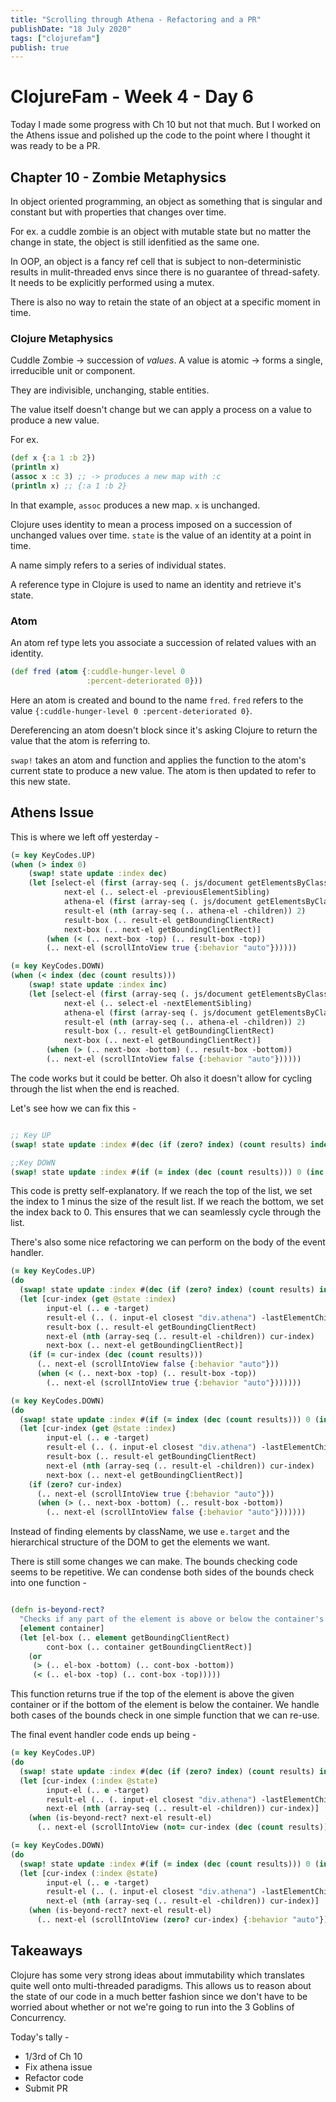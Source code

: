 ```yaml
---
title: "Scrolling through Athena - Refactoring and a PR"
publishDate: "18 July 2020"
tags: ["clojurefam"]
publish: true
---
```


# ClojureFam - Week 4 - Day 6

Today I made some progress with Ch 10 but not that much. But I worked on the Athens issue and polished up the code to the point where I thought it was ready to be a PR.

## Chapter 10 - Zombie Metaphysics

In object oriented programming, an object as something that is singular and constant but with properties that changes over time.

For ex. a cuddle zombie is an object with mutable state but no matter the change in state, the object is still idenfitied as the same one.

In OOP, an object is a fancy ref cell that is subject to non-deterministic results in mulit-threaded envs since there is no guarantee of thread-safety. It needs to be explicitly performed using a mutex.

There is also no way to retain the state of an object at a specific moment in time.

### Clojure Metaphysics

Cuddle Zombie -> succession of _values_. A value is atomic -> forms a single, irreducible unit or component.

They are indivisible, unchanging, stable entities.

The value itself doesn't change but we can apply a process on a value to produce a new value.

For ex.

```clojure
(def x {:a 1 :b 2})
(println x)
(assoc x :c 3) ;; -> produces a new map with :c
(println x) ;; {:a 1 :b 2}
```

In that example, `assoc` produces a new map. `x` is unchanged.

Clojure uses identity to mean a process imposed on a succession of unchanged values over time. `state` is the value of an identity at a point in time.

A name simply refers to a series of individual states.

A reference type in Clojure is used to name an identity and retrieve it's state.

### Atom

An atom ref type lets you associate a succession of related values with an identity.

```clojure
(def fred (atom {:cuddle-hunger-level 0
                 :percent-deteriorated 0}))
```

Here an atom is created and bound to the name `fred`. `fred` refers to the value `{:cuddle-hunger-level 0 :percent-deteriorated 0}`.

Dereferencing an atom doesn't block since it's asking Clojure to return the value that the atom is referring to.

`swap!` takes an atom and function and applies the function to the atom's current state to produce a new value. The atom is then updated to refer to this new state.

## Athens Issue

This is where we left off yesterday -

```clojure
(= key KeyCodes.UP)
(when (> index 0)
    (swap! state update :index dec)
    (let [select-el (first (array-seq (. js/document getElementsByClassName "selected")))
            next-el (.. select-el -previousElementSibling)
            athena-el (first (array-seq (. js/document getElementsByClassName "athena")))
            result-el (nth (array-seq (.. athena-el -children)) 2)
            result-box (.. result-el getBoundingClientRect)
            next-box (.. next-el getBoundingClientRect)]
        (when (< (.. next-box -top) (.. result-box -top))
        (.. next-el (scrollIntoView true {:behavior "auto"})))))

(= key KeyCodes.DOWN)
(when (< index (dec (count results)))
    (swap! state update :index inc)
    (let [select-el (first (array-seq (. js/document getElementsByClassName "selected")))
            next-el (.. select-el -nextElementSibling)
            athena-el (first (array-seq (. js/document getElementsByClassName "athena")))
            result-el (nth (array-seq (.. athena-el -children)) 2)
            result-box (.. result-el getBoundingClientRect)
            next-box (.. next-el getBoundingClientRect)]
        (when (> (.. next-box -bottom) (.. result-box -bottom))
        (.. next-el (scrollIntoView false {:behavior "auto"})))))
```

The code works but it could be better. Oh also it doesn't allow for cycling through the list when the end is reached.

Let's see how we can fix this -

```clojure

;; Key UP
(swap! state update :index #(dec (if (zero? index) (count results) index)))

;;Key DOWN
(swap! state update :index #(if (= index (dec (count results))) 0 (inc %)))
```

This code is pretty self-explanatory. If we reach the top of the list, we set the index to 1 minus the size of the result list. If we reach the bottom, we set the index back to 0. This ensures that we can seamlessly cycle through the list.

There's also some nice refactoring we can perform on the body of the event handler.

```clojure
(= key KeyCodes.UP)
(do
  (swap! state update :index #(dec (if (zero? index) (count results) index)))
  (let [cur-index (get @state :index)
        input-el (.. e -target)
        result-el (.. (. input-el closest "div.athena") -lastElementChild)
        result-box (.. result-el getBoundingClientRect)
        next-el (nth (array-seq (.. result-el -children)) cur-index)
        next-box (.. next-el getBoundingClientRect)]
    (if (= cur-index (dec (count results)))
      (.. next-el (scrollIntoView false {:behavior "auto"}))
      (when (< (.. next-box -top) (.. result-box -top))
        (.. next-el (scrollIntoView true {:behavior "auto"}))))))

(= key KeyCodes.DOWN)
(do
  (swap! state update :index #(if (= index (dec (count results))) 0 (inc %)))
  (let [cur-index (get @state :index)
        input-el (.. e -target)
        result-el (.. (. input-el closest "div.athena") -lastElementChild)
        result-box (.. result-el getBoundingClientRect)
        next-el (nth (array-seq (.. result-el -children)) cur-index)
        next-box (.. next-el getBoundingClientRect)]
    (if (zero? cur-index)
      (.. next-el (scrollIntoView true {:behavior "auto"}))
      (when (> (.. next-box -bottom) (.. result-box -bottom))
        (.. next-el (scrollIntoView false {:behavior "auto"}))))))
```

Instead of finding elements by className, we use `e.target` and the hierarchical structure of the DOM to get the elements we want.

There is still some changes we can make. The bounds checking code seems to be repetitive. We can condense both sides of the bounds check into one function -

```clojure

(defn is-beyond-rect?
  "Checks if any part of the element is above or below the container's bounding rect"
  [element container]
  (let [el-box (.. element getBoundingClientRect)
        cont-box (.. container getBoundingClientRect)]
    (or
     (> (.. el-box -bottom) (.. cont-box -bottom))
     (< (.. el-box -top) (.. cont-box -top)))))
```

This function returns true if the top of the element is above the given container or if the bottom of the element is below the container. We handle both cases of the bounds check in one simple function that we can re-use.

The final event handler code ends up being -

```clojure
(= key KeyCodes.UP)
(do
  (swap! state update :index #(dec (if (zero? index) (count results) index)))
  (let [cur-index (:index @state)
        input-el (.. e -target)
        result-el (.. (. input-el closest "div.athena") -lastElementChild)
        next-el (nth (array-seq (.. result-el -children)) cur-index)]
    (when (is-beyond-rect? next-el result-el)
      (.. next-el (scrollIntoView (not= cur-index (dec (count results))) {:behavior "auto"})))))

(= key KeyCodes.DOWN)
(do
  (swap! state update :index #(if (= index (dec (count results))) 0 (inc %)))
  (let [cur-index (:index @state)
        input-el (.. e -target)
        result-el (.. (. input-el closest "div.athena") -lastElementChild)
        next-el (nth (array-seq (.. result-el -children)) cur-index)]
    (when (is-beyond-rect? next-el result-el)
      (.. next-el (scrollIntoView (zero? cur-index) {:behavior "auto"})))))
```

## Takeaways

Clojure has some very strong ideas about immutability which translates quite well onto multi-threaded paradigms. This allows us to reason about the state of our code in a much better fashion since we don't have to be worried about whether or not we're going to run into the 3 Goblins of Concurrency.

Today's tally -

- 1/3rd of Ch 10
- Fix athena issue
- Refactor code
- Submit PR
